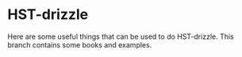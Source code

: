 # HST-drizzle
Here are some useful things that can be used to do HST-drizzle.
This branch contains some books and examples.
